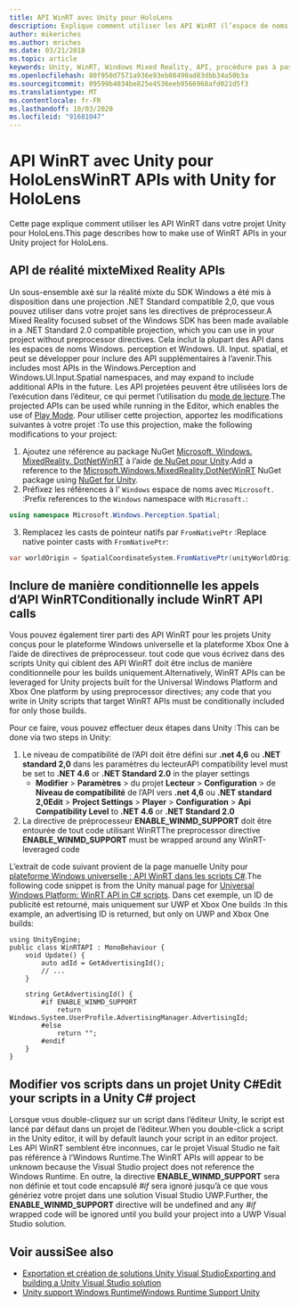 ```yaml
---
title: API WinRT avec Unity pour HoloLens
description: Explique comment utiliser les API WinRT (l’espace de noms Windows) dans votre projet Unity pour HoloLens.
author: mikeriches
ms.author: mriches
ms.date: 03/21/2018
ms.topic: article
keywords: Unity, WinRT, Windows Mixed Reality, API, procédure pas à pas
ms.openlocfilehash: 80f950d7571a936e93eb08490ad83dbb34a50b3a
ms.sourcegitcommit: 09599b4034be825e4536eeb9566968afd021d5f3
ms.translationtype: MT
ms.contentlocale: fr-FR
ms.lasthandoff: 10/03/2020
ms.locfileid: "91681047"
---
```

# <a name="winrt-apis-with-unity-for-hololens"></a><span data-ttu-id="f624b-104">API WinRT avec Unity pour HoloLens</span><span class="sxs-lookup"><span data-stu-id="f624b-104">WinRT APIs with Unity for HoloLens</span></span>

<span data-ttu-id="f624b-105">Cette page explique comment utiliser les API WinRT dans votre projet Unity pour HoloLens.</span><span class="sxs-lookup"><span data-stu-id="f624b-105">This page describes how to make use of WinRT APIs in your Unity project for HoloLens.</span></span>

## <a name="mixed-reality-apis"></a><span data-ttu-id="f624b-106">API de réalité mixte</span><span class="sxs-lookup"><span data-stu-id="f624b-106">Mixed Reality APIs</span></span>

<span data-ttu-id="f624b-107">Un sous-ensemble axé sur la réalité mixte du SDK Windows a été mis à disposition dans une projection .NET Standard compatible 2,0, que vous pouvez utiliser dans votre projet sans les directives de préprocesseur.</span><span class="sxs-lookup"><span data-stu-id="f624b-107">A Mixed Reality focused subset of the Windows SDK has been made available in a .NET Standard 2.0 compatible projection, which you can use in your project without preprocessor directives.</span></span> <span data-ttu-id="f624b-108">Cela inclut la plupart des API dans les espaces de noms Windows. perception et Windows. UI. Input. spatial, et peut se développer pour inclure des API supplémentaires à l’avenir.</span><span class="sxs-lookup"><span data-stu-id="f624b-108">This includes most APIs in the Windows.Perception and Windows.UI.Input.Spatial namespaces, and may expand to include additional APIs in the future.</span></span> <span data-ttu-id="f624b-109">Les API projetées peuvent être utilisées lors de l’exécution dans l’éditeur, ce qui permet l’utilisation du [mode de lecture](https://docs.microsoft.com//windows/mixed-reality/unity-play-mode).</span><span class="sxs-lookup"><span data-stu-id="f624b-109">The projected APIs can be used while running in the Editor, which enables the use of [Play Mode](https://docs.microsoft.com//windows/mixed-reality/unity-play-mode).</span></span> <span data-ttu-id="f624b-110">Pour utiliser cette projection, apportez les modifications suivantes à votre projet :</span><span class="sxs-lookup"><span data-stu-id="f624b-110">To use this projection, make the following modifications to your project:</span></span>

1) <span data-ttu-id="f624b-111">Ajoutez une référence au package NuGet [Microsoft. Windows. MixedReality. DotNetWinRT](https://www.nuget.org/packages/Microsoft.Windows.MixedReality.DotNetWinRT) à l’aide [de NuGet pour Unity](https://github.com/GlitchEnzo/NuGetForUnity).</span><span class="sxs-lookup"><span data-stu-id="f624b-111">Add a reference to the [Microsoft.Windows.MixedReality.DotNetWinRT](https://www.nuget.org/packages/Microsoft.Windows.MixedReality.DotNetWinRT) NuGet package using [NuGet for Unity](https://github.com/GlitchEnzo/NuGetForUnity).</span></span>
2) <span data-ttu-id="f624b-112">Préfixez les références à l' `Windows` espace de noms avec `Microsoft.` :</span><span class="sxs-lookup"><span data-stu-id="f624b-112">Prefix references to the `Windows` namespace with `Microsoft.`:</span></span>
```cs
using namespace Microsoft.Windows.Perception.Spatial;
```
3) <span data-ttu-id="f624b-113">Remplacez les casts de pointeur natifs par `FromNativePtr` :</span><span class="sxs-lookup"><span data-stu-id="f624b-113">Replace native pointer casts with `FromNativePtr`:</span></span>
```cs
var worldOrigin = SpatialCoordinateSystem.FromNativePtr(unityWorldOriginPtr);
```

## <a name="conditionally-include-winrt-api-calls"></a><span data-ttu-id="f624b-114">Inclure de manière conditionnelle les appels d’API WinRT</span><span class="sxs-lookup"><span data-stu-id="f624b-114">Conditionally include WinRT API calls</span></span>

<span data-ttu-id="f624b-115">Vous pouvez également tirer parti des API WinRT pour les projets Unity conçus pour le plateforme Windows universelle et la plateforme Xbox One à l’aide de directives de préprocesseur. tout code que vous écrivez dans des scripts Unity qui ciblent des API WinRT doit être inclus de manière conditionnelle pour les builds uniquement.</span><span class="sxs-lookup"><span data-stu-id="f624b-115">Alternatively, WinRT APIs can be leveraged for Unity projects built for the Universal Windows Platform and Xbox One platform by using preprocessor directives; any code that you write in Unity scripts that target WinRT APIs must be conditionally included for only those builds.</span></span> 

<span data-ttu-id="f624b-116">Pour ce faire, vous pouvez effectuer deux étapes dans Unity :</span><span class="sxs-lookup"><span data-stu-id="f624b-116">This can be done via two steps in Unity:</span></span>
1) <span data-ttu-id="f624b-117">Le niveau de compatibilité de l’API doit être défini sur **.net 4,6** ou **.NET standard 2,0** dans les paramètres du lecteur</span><span class="sxs-lookup"><span data-stu-id="f624b-117">API compatibility level must be set to **.NET 4.6** or **.NET Standard 2.0** in the player settings</span></span>
    - <span data-ttu-id="f624b-118">**Modifier**  >  **Paramètres**  >  du projet **Lecteur**  >  **Configuration**  >  de **Niveau de compatibilité** de l’API vers **.net 4,6** ou **.NET standard 2,0**</span><span class="sxs-lookup"><span data-stu-id="f624b-118">**Edit** > **Project Settings** > **Player** > **Configuration** > **Api Compatibility Level** to **.NET 4.6** or **.NET Standard 2.0**</span></span>
2) <span data-ttu-id="f624b-119">La directive de préprocesseur **ENABLE_WINMD_SUPPORT** doit être entourée de tout code utilisant WinRT</span><span class="sxs-lookup"><span data-stu-id="f624b-119">The preprocessor directive **ENABLE_WINMD_SUPPORT** must be wrapped around any WinRT-leveraged code</span></span>

<span data-ttu-id="f624b-120">L’extrait de code suivant provient de la page manuelle Unity pour [plateforme Windows universelle : API WinRT dans les scripts C#](https://docs.unity3d.com/Manual/windowsstore-scripts.html).</span><span class="sxs-lookup"><span data-stu-id="f624b-120">The following code snippet is from the Unity manual page for [Universal Windows Platform: WinRT API in C# scripts](https://docs.unity3d.com/Manual/windowsstore-scripts.html).</span></span> <span data-ttu-id="f624b-121">Dans cet exemple, un ID de publicité est retourné, mais uniquement sur UWP et Xbox One builds :</span><span class="sxs-lookup"><span data-stu-id="f624b-121">In this example, an advertising ID is returned, but only on UWP and Xbox One builds:</span></span>

```
using UnityEngine;
public class WinRTAPI : MonoBehaviour {
    void Update() {
        auto adId = GetAdvertisingId();
        // ...
    }

    string GetAdvertisingId() {
        #if ENABLE_WINMD_SUPPORT
            return Windows.System.UserProfile.AdvertisingManager.AdvertisingId;
        #else
            return "";
        #endif
    }
}
```

## <a name="edit-your-scripts-in-a-unity-c-project"></a><span data-ttu-id="f624b-122">Modifier vos scripts dans un projet Unity C#</span><span class="sxs-lookup"><span data-stu-id="f624b-122">Edit your scripts in a Unity C# project</span></span>

<span data-ttu-id="f624b-123">Lorsque vous double-cliquez sur un script dans l’éditeur Unity, le script est lancé par défaut dans un projet de l’éditeur.</span><span class="sxs-lookup"><span data-stu-id="f624b-123">When you double-click a script in the Unity editor, it will by default launch your script in an editor project.</span></span> <span data-ttu-id="f624b-124">Les API WinRT semblent être inconnues, car le projet Visual Studio ne fait pas référence à l’Windows Runtime.</span><span class="sxs-lookup"><span data-stu-id="f624b-124">The WinRT APIs will appear to be unknown because the Visual Studio project does not reference the Windows Runtime.</span></span> <span data-ttu-id="f624b-125">En outre, la directive **ENABLE_WINMD_SUPPORT** sera non définie et tout code encapsulé *#if* sera ignoré jusqu’à ce que vous génériez votre projet dans une solution Visual Studio UWP.</span><span class="sxs-lookup"><span data-stu-id="f624b-125">Further, the **ENABLE_WINMD_SUPPORT** directive will be undefined and any *#if* wrapped code will be ignored until you build your project into a UWP Visual Studio solution.</span></span>

## <a name="see-also"></a><span data-ttu-id="f624b-126">Voir aussi</span><span class="sxs-lookup"><span data-stu-id="f624b-126">See also</span></span>
* [<span data-ttu-id="f624b-127">Exportation et création de solutions Unity Visual Studio</span><span class="sxs-lookup"><span data-stu-id="f624b-127">Exporting and building a Unity Visual Studio solution</span></span>](exporting-and-building-a-unity-visual-studio-solution.md)
* [<span data-ttu-id="f624b-128">Unity support Windows Runtime</span><span class="sxs-lookup"><span data-stu-id="f624b-128">Windows Runtime Support Unity</span></span>](https://docs.unity3d.com/Manual/IL2CPP-WindowsRuntimeSupport.html)
